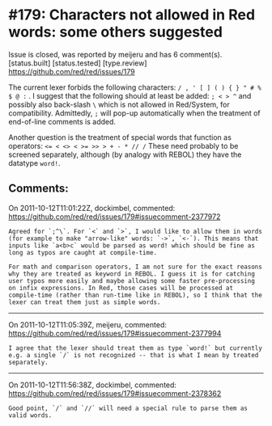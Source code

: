 
#179: Characters not allowed in Red words: some others suggested
================================================================================
Issue is closed, was reported by meijeru and has 6 comment(s).
[status.built] [status.tested] [type.review]
<https://github.com/red/red/issues/179>

The current lexer forbids the following characters: `/ , ' [ ] ( ) { } " # % $ @ :` . I suggest that the following should at least be added: `; < > ^` and possibly also back-slash `\` which is not allowed in Red/System, for compatibility. Admittedly, `;` will pop-up automatically when the treatment of end-of-line comments is added.

Another question is the treatment of special words that function as operators: `<= < <> < >= >> > + - * // /` These need probably to be screened separately, although (by analogy with REBOL) they have the datatype `word!`.



Comments:
--------------------------------------------------------------------------------

On 2011-10-12T11:01:22Z, dockimbel, commented:
<https://github.com/red/red/issues/179#issuecomment-2377972>

    Agreed for `;^\`. For `<` and `>`, I would like to allow them in words (for example to make "arrow-like" words: `->`, `<-`). This means that inputs like `a<b>c` would be parsed as word! which should be fine as long as typos are caught at compile-time.
    
    For math and comparison operators, I am not sure for the exact reasons why they are treated as keyword in REBOL. I guess it is for catching user typos more easily and maybe allowing some faster pre-processing on infix expressions. In Red, those cases will be processed at compile-time (rather than run-time like in REBOL), so I think that the lexer can treat them just as simple words.

--------------------------------------------------------------------------------

On 2011-10-12T11:05:39Z, meijeru, commented:
<https://github.com/red/red/issues/179#issuecomment-2377994>

    I agree that the lexer should treat them as type `word!` but currently e.g. a single `/` is not recognized -- that is what I mean by treated separately.

--------------------------------------------------------------------------------

On 2011-10-12T11:56:38Z, dockimbel, commented:
<https://github.com/red/red/issues/179#issuecomment-2378362>

    Good point, `/` and `//` will need a special rule to parse them as valid words.

